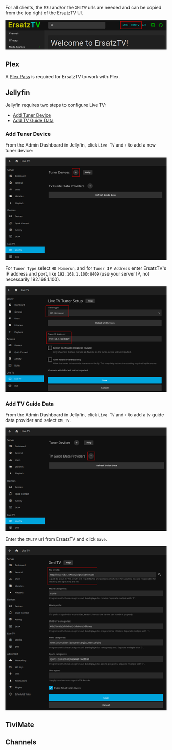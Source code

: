 ﻿For all clients, the `M3U` and/or the `XMLTV` urls are needed and can be copied from the top right of the ErsatzTV UI.

![ErsatzTV M3U and XMLTV Links](../images/etv-m3u-xmltv-links.png)

## Plex

A [Plex Pass](https://www.plex.tv/plex-pass/) is required for ErsatzTV to work with Plex.

## Jellyfin

Jellyfin requires two steps to configure Live TV:

- [Add Tuner Device](#add-tuner-device)
- [Add TV Guide Data](#add-tv-guide-data)

### Add Tuner Device

From the Admin Dashboard in Jellyfin, click `Live TV` and `+` to add a new tuner device:

![Jellyfin Add Tuner Device](../images/jellyfin-add-tuner-device.png)

For `Tuner Type` select `HD Homerun`, and for `Tuner IP Address` enter ErsatzTV's IP address and port, like `192.168.1.100:8409` (use your server IP, not necessarily 192.168.1.100).

![Jellyfin Live TV Tuner Setup](../images/jellyfin-live-tv-tuner-setup.png)

### Add TV Guide Data

From the Admin Dashboard in Jellyfin, click `Live TV` and `+` to add a tv guide data provider and select `XMLTV`.

![Jellyfin Add TV Guide Data Provider](../images/jellyfin-add-tv-guide-data-provider.png)

Enter the `XMLTV` url from ErsatzTV and click `Save`.

![Jellyfin XMLTV Settings](../images/jellyfin-xmltv-settings.png)

## TiviMate

## Channels
